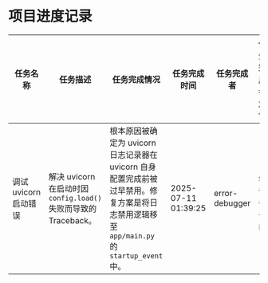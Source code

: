 # 项目进度记录

| 任务名称 | 任务描述 | 任务完成情况 | 任务完成时间 | 任务完成者 | 任务完成者角色 | 任务状态 | 任务耗时 |
| --- | --- | --- | --- | --- | --- | --- | --- |
| 调试 uvicorn 启动错误 | 解决 uvicorn 在启动时因 `config.load()` 失败而导致的 Traceback。 | 根本原因被确定为 uvicorn 日志记录器在 uvicorn 自身配置完成前被过早禁用。修复方案是将日志禁用逻辑移至 `app/main.py` 的 `startup_event` 中。 | 2025-07-11 01:39:25 | error-debugger | 🐞 错误调试器 | 成功 | 约 2 分钟 |